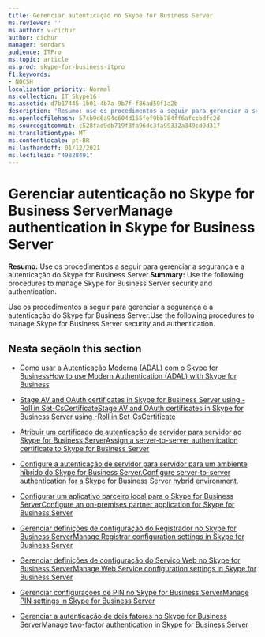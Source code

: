 ```yaml
---
title: Gerenciar autenticação no Skype for Business Server
ms.reviewer: ''
ms.author: v-cichur
author: cichur
manager: serdars
audience: ITPro
ms.topic: article
ms.prod: skype-for-business-itpro
f1.keywords:
- NOCSH
localization_priority: Normal
ms.collection: IT_Skype16
ms.assetid: d7b17445-1b01-4b7a-9b7f-f86ad59f1a2b
description: 'Resumo: use os procedimentos a seguir para gerenciar a segurança e a autenticação do Skype for Business Server.'
ms.openlocfilehash: 57cb9d6a94c604d155fef9bb784ff6afccbdfc2d
ms.sourcegitcommit: c528fad9db719f3fa96dc3fa99332a349cd9d317
ms.translationtype: MT
ms.contentlocale: pt-BR
ms.lasthandoff: 01/12/2021
ms.locfileid: "49828491"
---
```

# <a name="manage-authentication-in-skype-for-business-server"></a><span data-ttu-id="c6645-103">Gerenciar autenticação no Skype for Business Server</span><span class="sxs-lookup"><span data-stu-id="c6645-103">Manage authentication in Skype for Business Server</span></span>
 
<span data-ttu-id="c6645-104">**Resumo:** Use os procedimentos a seguir para gerenciar a segurança e a autenticação do Skype for Business Server.</span><span class="sxs-lookup"><span data-stu-id="c6645-104">**Summary:** Use the following procedures to manage Skype for Business Server security and authentication.</span></span>
  
<span data-ttu-id="c6645-105">Use os procedimentos a seguir para gerenciar a segurança e a autenticação do Skype for Business Server.</span><span class="sxs-lookup"><span data-stu-id="c6645-105">Use the following procedures to manage Skype for Business Server security and authentication.</span></span>
  
## <a name="in-this-section"></a><span data-ttu-id="c6645-106">Nesta seção</span><span class="sxs-lookup"><span data-stu-id="c6645-106">In this section</span></span>

- [<span data-ttu-id="c6645-107">Como usar a Autenticação Moderna (ADAL) com o Skype for Business</span><span class="sxs-lookup"><span data-stu-id="c6645-107">How to use Modern Authentication (ADAL) with Skype for Business</span></span>](use-adal.md)
    
- [<span data-ttu-id="c6645-108">Stage AV and OAuth certificates in Skype for Business Server using -Roll in Set-CsCertificate</span><span class="sxs-lookup"><span data-stu-id="c6645-108">Stage AV and OAuth certificates in Skype for Business Server using -Roll in Set-CsCertificate</span></span>](stage-av-and-oauth-certificates.md)
    
- [<span data-ttu-id="c6645-109">Atribuir um certificado de autenticação de servidor para servidor ao Skype for Business Server</span><span class="sxs-lookup"><span data-stu-id="c6645-109">Assign a server-to-server authentication certificate to Skype for Business Server</span></span>](assign-a-server-to-server-certificate.md)

- [<span data-ttu-id="c6645-110">Configure a autenticação de servidor para servidor para um ambiente híbrido do Skype for Business Server.</span><span class="sxs-lookup"><span data-stu-id="c6645-110">Configure server-to-server authentication for a Skype for Business Server hybrid environment.</span></span>](configure-a-hybrid-environment.md)

- [<span data-ttu-id="c6645-111">Configurar um aplicativo parceiro local para o Skype for Business Server</span><span class="sxs-lookup"><span data-stu-id="c6645-111">Configure an on-premises partner application for Skype for Business Server</span></span>](configure-an-on-premises-partner-app.md)
    
- [<span data-ttu-id="c6645-112">Gerenciar definições de configuração do Registrador no Skype for Business Server</span><span class="sxs-lookup"><span data-stu-id="c6645-112">Manage Registrar configuration settings in Skype for Business Server</span></span>](registrar-configuration-settings.md)
    
- [<span data-ttu-id="c6645-113">Gerenciar definições de configuração do Serviço Web no Skype for Business Server</span><span class="sxs-lookup"><span data-stu-id="c6645-113">Manage Web Service configuration settings in Skype for Business Server</span></span>](web-service-configuration-settings.md)
    
- [<span data-ttu-id="c6645-114">Gerenciar configurações de PIN no Skype for Business Server</span><span class="sxs-lookup"><span data-stu-id="c6645-114">Manage PIN settings in Skype for Business Server</span></span>](pin-settings.md)
    
- [<span data-ttu-id="c6645-115">Gerenciar a autenticação de dois fatores no Skype for Business Server</span><span class="sxs-lookup"><span data-stu-id="c6645-115">Manage two-factor authentication in Skype for Business Server</span></span>](two-factor-authentication.md)
    

